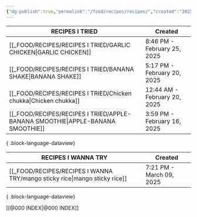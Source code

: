 ```yaml
---
{"dg-publish":true,"permalink":"/food/recipes/recipes/","created":"2025-02-16T16:01:24.769+08:00","updated":"2025-03-25T20:44:19.442+08:00"}
---
```


| RECIPES I TRIED                                                                   | Created                      |
| --------------------------------------------------------------------------------- | ---------------------------- |
| [[_FOOD/RECIPES/RECIPES I TRIED/GARLIC CHICKEN\|GARLIC CHICKEN]]               | 8:46 PM - February 25, 2025  |
| [[_FOOD/RECIPES/RECIPES I TRIED/BANANA SHAKE\|BANANA SHAKE]]                   | 5:17 PM - February 20, 2025  |
| [[_FOOD/RECIPES/RECIPES I TRIED/Chicken chukka\|Chicken chukka]]               | 12:44 AM - February 20, 2025 |
| [[_FOOD/RECIPES/RECIPES I TRIED/APPLE-BANANA SMOOTHIE\|APPLE-BANANA SMOOTHIE]] | 3:59 PM - February 16, 2025  |

{ .block-language-dataview}


| RECIPES I WANNA TRY                                                           | Created                  |
| ----------------------------------------------------------------------------- | ------------------------ |
| [[_FOOD/RECIPES/RECIPES I WANNA TRY/mango sticky rice\|mango sticky rice]] | 7:21 PM - March 09, 2025 |

{ .block-language-dataview}





[[@000 INDEX\|@000 INDEX]]